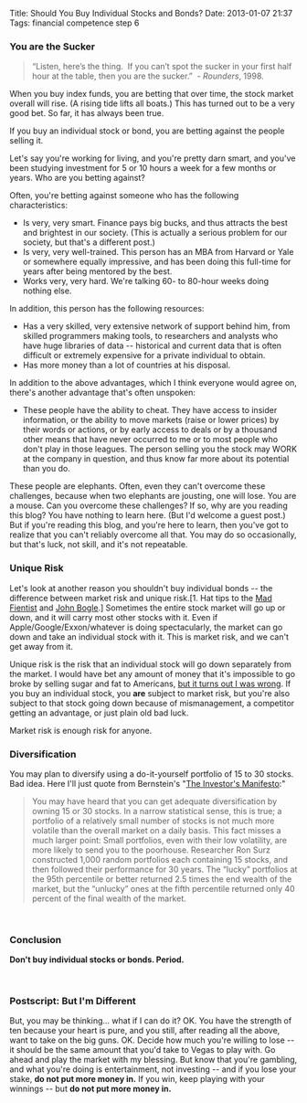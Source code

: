 Title: Should You Buy Individual Stocks and Bonds?
Date: 2013-01-07 21:37
Tags: financial competence step 6


### You are the Sucker

> “Listen, here’s the thing.  If you can’t spot the sucker in your first
> half hour at the table, then you are the sucker.”  - *Rounders*, 1998.

When you buy index funds, you are betting that over time, the
stock market overall will rise. (A rising tide lifts all boats.) This
has turned out to be a very good bet. So far, it has always been true.

If you buy an individual stock or bond, you are betting against the
people selling it.

Let's say you're working for living, and you're pretty darn smart, and
you've been studying investment for 5 or 10 hours a week for a few
months or years. Who are you betting against?

Often, you're betting against someone who has the following
characteristics:

-   Is very, very
    smart. Finance pays big bucks, and thus attracts the best and
    brightest in our society. (This is actually a serious problem for
    our society, but that's a different post.)
-   Is very, very well-trained. This person has an MBA from Harvard or
    Yale or somewhere equally impressive, and has been doing this
    full-time for years after being mentored by the best.
-   Works very, very hard. We're talking 60- to 80-hour weeks doing
    nothing else.

In addition, this person has the following resources:

-   Has a very skilled, very extensive network of support behind him,
    from skilled programmers making tools, to researchers
    and analysts who have huge libraries of data -- historical and
    current data that is often difficult or extremely expensive for a
    private individual to obtain.
-   Has more money than a lot of countries at his disposal.

In addition to the above advantages, which I think everyone would agree
on, there's another advantage that's often unspoken:

-   These people have the ability to cheat. They have access to insider
    information, or the ability to move markets (raise or lower prices)
    by their words or actions, or by early access to deals or by a
    thousand other means that have never occurred to me or to most
    people who don't play in those leagues. The person selling you the
    stock may WORK at the company in question, and thus know far more
    about its potential than you do.

These people are elephants. Often, even they can't overcome these
challenges, because when two elephants are jousting, one will lose. You
are a mouse. Can you overcome these challenges? If so, why are you
reading this blog? You have nothing to learn here. (But I'd welcome a
guest post.) But if you're reading this blog, and you're here to learn,
then you've got to realize that you can't reliably overcome all that.
You may do so occasionally, but that's luck, not skill, and it's not
repeatable.

### Unique Risk

Let's look at another reason you shouldn't buy individual bonds -- the
difference between market risk and unique risk.[1. Hat tips to the [Mad
Fientist](http://www.madfientist.com/unique-risk-market-portfolio/) and
[John Bogle](http://www.wealthtrack.com/previous_11-16-2012.php).]
Sometimes the entire stock market will go up or down, and it will carry
most other stocks with it. Even if Apple/Google/Exxon/whatever is doing
spectacularly, the market can go down and take an individual stock with
it. This is market risk, and we can't get away from it.

Unique risk is the risk that an individual stock will go down separately
from the market. I would have bet any amount of money that it's
impossible to go broke by selling sugar and fat to Americans, [but it
turns out I was
wrong](http://articles.chicagotribune.com/2012-11-17/business/chi-hostess-brands-seeks-court-permission-to-liquidate-20121116_1_hostess-brands-gregory-rayburn-madison-zingers).
If you buy an individual stock, you **are** subject to market risk, but
you're also subject to that stock going down because of mismanagement, a
competitor getting an advantage, or just plain old bad luck.

Market risk is enough risk for anyone.

### Diversification

You may plan to diversify using a do-it-yourself portfolio of 15 to 30
stocks. Bad idea. Here I'll just quote from Bernstein's "[The Investor's
Manifesto](/2012/12/30/the-investors-manifesto-by-william-j-bernstein "“The Investor’s Manifesto” by William J. Bernstein"):"

> You may have heard that you can get adequate diversification by owning
> 15 or 30 stocks. In a narrow statistical sense, this is true; a
> portfolio of a relatively small number of stocks is not much more
> volatile than the overall market on a daily basis. This fact misses a
> much larger point: Small portfolios, even with their low volatility,
> are more likely to send you to the poorhouse. Researcher Ron Surz
> constructed 1,000 random portfolios each containing 15 stocks, and
> then followed their performance for 30 years. The “lucky” portfolios
> at the 95th percentile or better returned 2.5 times the end wealth of
> the market, but the “unlucky” ones at the fifth percentile returned
> only 40 percent of the final wealth of the market.

 

### Conclusion

**Don't buy individual stocks or bonds. Period.**

 

### Postscript: But I'm Different

But, you may be thinking... what if I can do it? OK. You have the
strength of ten because your heart is pure, and you still, after reading
all the above, want to take on the big guns. OK. Decide how much you're
willing to lose -- it should be the same amount that you'd take to Vegas
to play with. Go ahead and play the market with my blessing. But know
that you're gambling, and what you're doing is entertainment, not
investing -- and if you lose your stake, **do not put more money in.**
If you win, keep playing with your winnings -- but **do not put more
money in.**

